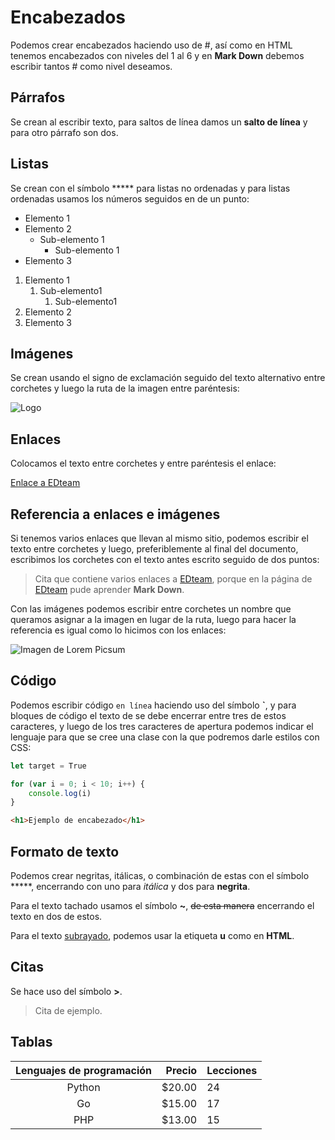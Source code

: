 # Encabezados



Podemos crear encabezados haciendo uso de #, así como en HTML tenemos encabezados con niveles del 1 al 6 y en **Mark Down** debemos escribir tantos # como nivel deseamos.



## Párrafos



Se crean al escribir texto, para saltos de línea damos un **salto de línea** y para otro párrafo son dos.



## Listas



Se crean con el símbolo ***** para listas no ordenadas y para listas ordenadas usamos los números seguidos en de un punto:



- Elemento 1
- Elemento 2
  - Sub-elemento 1
    - Sub-elemento 1
- Elemento 3



1. Elemento 1
   1. Sub-elemento1
      1. Sub-elemento1
2. Elemento 2
3. Elemento 3





## Imágenes 



Se crean usando el signo de exclamación seguido del texto alternativo entre corchetes y luego la ruta de la imagen entre paréntesis:



![Logo](https://picsum.photos/200/)



## Enlaces



Colocamos el texto entre corchetes y entre paréntesis el enlace:



[Enlace a EDteam](https://ed.team)



## Referencia a enlaces e imágenes



Si tenemos varios enlaces que llevan al mismo sitio, podemos escribir el texto entre corchetes y luego, preferiblemente al final del documento, escribimos los corchetes con el texto antes escrito seguido de dos puntos:



> Cita que contiene varios enlaces a [EDteam], porque en la página de [EDteam] pude aprender **Mark Down**.



[EDteam]: https://ed.team



Con las imágenes podemos escribir entre corchetes un nombre que queramos asignar a la imagen en lugar de la ruta, luego para hacer la referencia es igual como lo hicimos con los enlaces:



![Imagen de Lorem Picsum][lorem_picsum]



[lorem_picsum]: https://picsum.photos/150/



## Código



Podemos escribir código `en línea` haciendo uso del símbolo **`**, y para bloques de código el texto de se debe encerrar entre tres de estos caracteres, y luego de los tres caracteres de apertura podemos indicar el lenguaje para que se cree una clase con la que podremos darle estilos con CSS:



```javascript
let target = True

for (var i = 0; i < 10; i++) {
    console.log(i)
}
```



``````html
<h1>Ejemplo de encabezado</h1>
``````



## Formato de texto



Podemos crear negritas, itálicas, o combinación de estas con el símbolo *****, encerrando con uno para *itálica* y dos para **negrita**.



Para el texto tachado usamos el símbolo **~**, ~~de esta manera~~ encerrando el texto en dos de estos.



<!-- Comentario -->



Para el texto <u>subrayado</u>, podemos usar la etiqueta **u** como en **HTML**.



## Citas



Se hace uso del símbolo **>**.



> Cita de ejemplo.



## Tablas



| Lenguajes de programación | Precio | Lecciones |
| :-----------------------: | -----: | :-------- |
|          Python           | $20.00 | 24        |
|            Go             | $15.00 | 17        |
|            PHP            | $13.00 | 15        |

